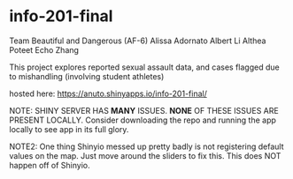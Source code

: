 # info-201-final
Team Beautiful and Dangerous (AF-6)
Alissa Adornato
Albert Li
Althea Poteet
Echo Zhang

This project explores reported sexual assault data, and cases flagged due to mishandling (involving student athletes)

hosted here:
https://anuto.shinyapps.io/info-201-final/

NOTE: SHINY SERVER HAS **MANY** ISSUES. **NONE** OF THESE ISSUES ARE PRESENT LOCALLY. Consider downloading the repo and running the app locally to see app in its full glory.

NOTE2: One thing Shinyio messed up pretty badly is not registering default values on the map. Just move around the sliders to fix this. This does NOT happen off of Shinyio.

